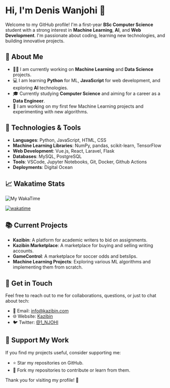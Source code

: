 # Hi, I'm Denis Wanjohi 👋

Welcome to my GitHub profile! I'm a first-year **BSc Computer Science** student with a strong interest in **Machine Learning**, **AI**, and **Web Development**. I'm passionate about coding, learning new technologies, and building innovative projects.

## 🚀 About Me

- 👨‍💻 I am currently working on **Machine Learning** and **Data Science** projects.
- 💻 I am learning **Python** for ML, **JavaScript** for web development, and exploring **AI** technologies.
- 🎓 Currently studying **Computer Science** and aiming for a career as a **Data Engineer**.
- 🌱 I am working on my first few Machine Learning projects and experimenting with new algorithms.

## 🔧 Technologies & Tools

- **Languages**: Python, JavaScript, HTML, CSS
- **Machine Learning Libraries**: NumPy, pandas, scikit-learn, TensorFlow
- **Web Development**: Vue.js, React, Laravel, Flask
- **Databases**: MySQL, PostgreSQL
- **Tools**: VSCode, Jupyter Notebooks, Git, Docker, Github Actions
- **Deployments**: Digital Ocean

## 📈 Wakatime Stats

![My WakaTime](https://wakatime.com/@Wanjohi_Mwangi)

[![wakatime](https://wakatime.com/badge/user/5555d3c7-1c5c-4ec7-aab7-858d203d30a5.svg)](https://wakatime.com/@5555d3c7-1c5c-4ec7-aab7-858d203d30a5)

## 📚 Current Projects

- **Kazibin**: A platform for academic writers to bid on assignments.
- **Kazibin Marketplace**: A marketplace for buying and selling writing accounts.
- **GameControl**: A marketplace for soccer odds and betslips.
- **Machine Learning Projects**: Exploring various ML algorithms and implementing them from scratch.

## 💬 Get in Touch

Feel free to reach out to me for collaborations, questions, or just to chat about tech:

- 📧 Email: [info@kazibin.com](mailto:info@kazibin.com)
- 🌐 Website: [Kazibin](https://kazibin.com)
- 🐦 Twitter: [@1_NJOHI](https://x.com/1_NJOHI)

## 🤝 Support My Work

If you find my projects useful, consider supporting me:

- ⭐ Star my repositories on GitHub.
- 🔄 Fork my repositories to contribute or learn from them.

Thank you for visiting my profile! 🚀
